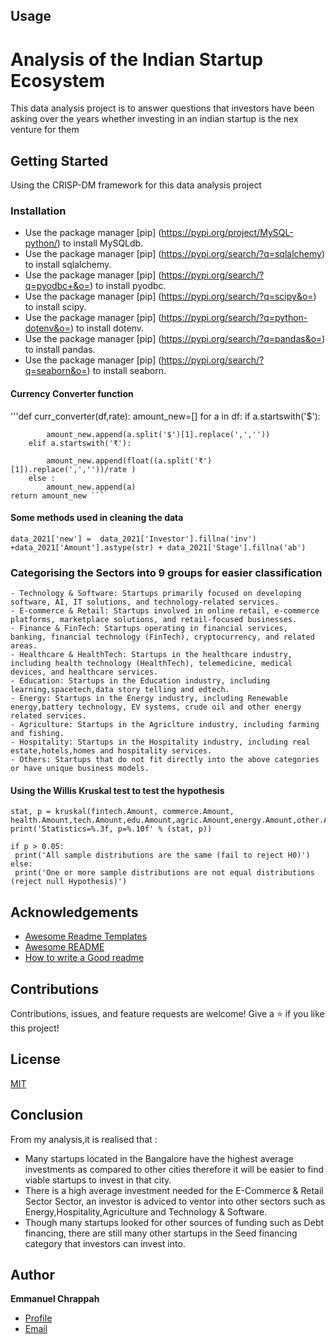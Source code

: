 
## Usage

# Analysis of the Indian Startup Ecosystem
 
This data analysis project is to answer questions that investors have been asking over the years whether investing in an indian startup is the nex venture for them

## Getting Started
Using the CRISP-DM framework for this data analysis project
### Installation

- Use the package manager [pip] (https://pypi.org/project/MySQL-python/)  to install MySQLdb.
- Use the package manager [pip] (https://pypi.org/search/?q=sqlalchemy) to install sqlalchemy.
- Use the package manager [pip] (https://pypi.org/search/?q=pyodbc+&o=) to install pyodbc.  
- Use the package manager [pip] (https://pypi.org/search/?q=scipy&o=) to install scipy.
- Use the package manager [pip] (https://pypi.org/search/?q=python-dotenv&o=) to install dotenv.
- Use the package manager [pip] (https://pypi.org/search/?q=pandas&o=) to install pandas.
- Use the package manager [pip] (https://pypi.org/search/?q=seaborn&o=) to install seaborn.

#### Currency Converter function

'''def curr_converter(df,rate):
    amount_new=[]
    for a in df:
        if a.startswith('$'):
            
            amount_new.append(a.split('$')[1].replace(',',''))
        elif a.startswith('₹'): 
            
            amount_new.append(float((a.split('₹')[1]).replace(',',''))/rate )  
        else :
            amount_new.append(a)    
    return amount_new ```

#### Some methods used in cleaning the data
```data_2021['new'] =  data_2021['Investor'].fillna('inv') +data_2021['Amount'].astype(str) + data_2021['Stage'].fillna('ab') ```

### Categorising the Sectors into 9 groups for easier classification
```
- Technology & Software: Startups primarily focused on developing software, AI, IT solutions, and technology-related services.
- E-commerce & Retail: Startups involved in online retail, e-commerce platforms, marketplace solutions, and retail-focused businesses.
- Finance & FinTech: Startups operating in financial services, banking, financial technology (FinTech), cryptocurrency, and related areas.
- Healthcare & HealthTech: Startups in the healthcare industry, including health technology (HealthTech), telemedicine, medical devices, and healthcare services.
- Education: Startups in the Education industry, including learning,spacetech,data story telling and edtech.
- Energy: Startups in the Energy industry, including Renewable energy,battery technology, EV systems, crude oil and other energy related services.
- Agriculture: Startups in the Agriclture industry, including farming and fishing.
- Hospitality: Startups in the Hospitality industry, including real estate,hotels,homes and hospitality services.
- Others: Startups that do not fit directly into the above categories or have unique business models.
```
#### Using the Willis Kruskal test to test the hypothesis
```
stat, p = kruskal(fintech.Amount, commerce.Amount, health.Amount,tech.Amount,edu.Amount,agric.Amount,energy.Amount,other.Amount)
print('Statistics=%.3f, p=%.10f' % (stat, p))

if p > 0.05:
 print('All sample distributions are the same (fail to reject H0)')
else:
 print('One or more sample distributions are not equal distributions (reject null Hypothesis)')
 ```
## Acknowledgements

 - [Awesome Readme Templates](https://awesomeopensource.com/project/elangosundar/awesome-README-templates)
 - [Awesome README](https://github.com/matiassingers/awesome-readme)
 - [How to write a Good readme](https://bulldogjob.com/news/449-how-to-write-a-good-readme-for-your-github-project)


## Contributions
Contributions, issues, and feature requests are welcome!
Give a ⭐️ if you like this project!

## License
[MIT](https://choosealicense.com/licenses/mit/)

## Conclusion
From my analysis,it is realised that :
- Many startups located in the Bangalore have the highest average investments as compared to other cities therefore it will be easier to find viable startups to invest in that city.
- There is a high average investment needed for the E-Commerce & Retail Sector Sector, an investor is adviced to ventor into other sectors such as Energy,Hospitality,Agriculture and Technology & Software.
- Though many startups looked for other sources of funding such as Debt financing, there are still many other startups in the Seed financing category that investors can invest into. 

## Author

**Emmanuel Chrappah**

- [Profile](https://github.com/rohit19060 "Emmanuel Chrappah")
- [Email](mailto:chrappahkwasi@gmail.com?subject=Hi "Hi!")
